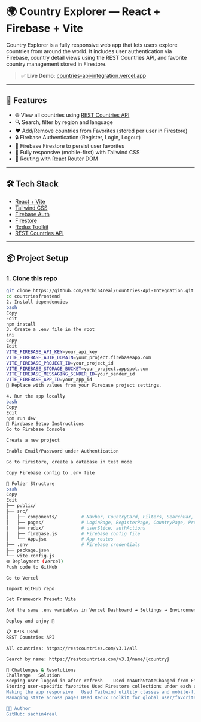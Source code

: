 # 🌍 Country Explorer — React + Firebase + Vite

Country Explorer is a fully responsive web app that lets users explore countries from around the world. It includes user authentication via Firebase, country detail views using the REST Countries API, and favorite country management stored in Firestore.

> ✅ **Live Demo**: [countries-api-integration.vercel.app](https://countries-api-integration-rcbsq0qnm-sachin4reals-projects.vercel.app)

---

## 🚀 Features

- 🌐 View all countries using [REST Countries API](https://restcountries.com)
- 🔍 Search, filter by region and language
- ❤️ Add/Remove countries from Favorites (stored per user in Firestore)
- 🔒 Firebase Authentication (Register, Login, Logout)
- 💾 Firebase Firestore to persist user favorites
- 📱 Fully responsive (mobile-first) with Tailwind CSS
- 🧭 Routing with React Router DOM

---

## 🛠 Tech Stack

- [React + Vite](https://vitejs.dev/)
- [Tailwind CSS](https://tailwindcss.com/)
- [Firebase Auth](https://firebase.google.com/products/auth)
- [Firestore](https://firebase.google.com/products/firestore)
- [Redux Toolkit](https://redux-toolkit.js.org/)
- [REST Countries API](https://restcountries.com)

---

## 📦 Project Setup

### 1. Clone this repo

```bash
git clone https://github.com/sachin4real/Countries-Api-Integration.git
cd countriesfrontend
2. Install dependencies
bash
Copy
Edit
npm install
3. Create a .env file in the root
ini
Copy
Edit
VITE_FIREBASE_API_KEY=your_api_key
VITE_FIREBASE_AUTH_DOMAIN=your_project.firebaseapp.com
VITE_FIREBASE_PROJECT_ID=your_project_id
VITE_FIREBASE_STORAGE_BUCKET=your_project.appspot.com
VITE_FIREBASE_MESSAGING_SENDER_ID=your_sender_id
VITE_FIREBASE_APP_ID=your_app_id
🔐 Replace with values from your Firebase project settings.

4. Run the app locally
bash
Copy
Edit
npm run dev
🔐 Firebase Setup Instructions
Go to Firebase Console

Create a new project

Enable Email/Password under Authentication

Go to Firestore, create a database in test mode

Copy Firebase config to .env file

🧪 Folder Structure
bash
Copy
Edit
├── public/
├── src/
│   ├── components/         # Navbar, CountryCard, Filters, SearchBar, etc.
│   ├── pages/              # LoginPage, RegisterPage, CountryPage, ProfilePage
│   ├── redux/              # userSlice, authActions
│   ├── firebase.js         # Firebase config file
│   └── App.jsx             # App routes
├── .env                    # Firebase credentials
├── package.json
└── vite.config.js
🌐 Deployment (Vercel)
Push code to GitHub

Go to Vercel

Import GitHub repo

Set Framework Preset: Vite

Add the same .env variables in Vercel Dashboard → Settings → Environment Variables

Deploy and enjoy 🚀

📋 APIs Used
REST Countries API

All countries: https://restcountries.com/v3.1/all

Search by name: https://restcountries.com/v3.1/name/{country}

🧠 Challenges & Resolutions
Challenge	Solution
Keeping user logged in after refresh	Used onAuthStateChanged from Firebase and persisted Redux state
Storing user-specific favorites	Used Firestore collections under each user's UID
Making the app responsive	Used Tailwind utility classes and mobile-first design
Managing state across pages	Used Redux Toolkit for global user/favorites state

👨‍💻 Author
GitHub: sachin4real


